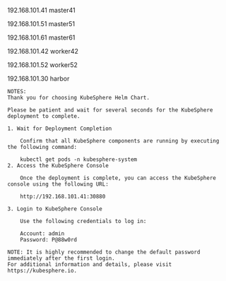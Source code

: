 192.168.101.41 master41

192.168.101.51 master51

192.168.101.61 master61

192.168.101.42 worker42

192.168.101.52 worker52

192.168.101.30 harbor

```
NOTES:
Thank you for choosing KubeSphere Helm Chart.

Please be patient and wait for several seconds for the KubeSphere deployment to complete.

1. Wait for Deployment Completion

    Confirm that all KubeSphere components are running by executing the following command:

    kubectl get pods -n kubesphere-system
2. Access the KubeSphere Console

    Once the deployment is complete, you can access the KubeSphere console using the following URL:

    http://192.168.101.41:30880

3. Login to KubeSphere Console

    Use the following credentials to log in:

    Account: admin
    Password: P@88w0rd

NOTE: It is highly recommended to change the default password immediately after the first login.
For additional information and details, please visit https://kubesphere.io.

```

